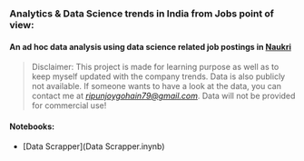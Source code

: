 ### Analytics & Data Science trends in India from Jobs point of view:
#### An ad hoc data analysis using data science related job postings in [Naukri](https://www.naukri.com/)

> Disclaimer: This project is made for learning purpose as well as to keep myself updated with the company trends. Data is also publicly not available. If someone wants to have a look at the data, you can contact me at *ripunjoygohain79@gmail.com*. Data will not be provided for commercial use!

#### Notebooks:
+ [Data Scrapper](Data Scrapper.inynb)
